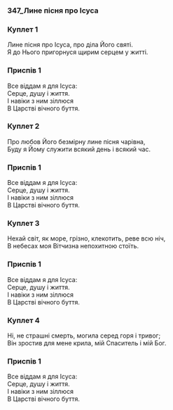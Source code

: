 ### 347_Лине пісня про Ісуса
### Куплет 1
Лине пісня про Ісуса, про діла Його святі.<br/>Я до Нього пригорнуся щирим серцем у житті.
### Приспів 1
Все віддам я для Ісуса:<br/>Серце, душу і життя.<br/>І навіки з ним зіллюся<br/>В Царстві вічного буття.
### Куплет 2
Про любов Його безмірну лине пісня чарівна,<br/>Буду я Йому служити всякий день і всякий час.
### Приспів 1
Все віддам я для Ісуса:<br/>Серце, душу і життя.<br/>І навіки з ним зіллюся<br/>В Царстві вічного буття.
### Куплет 3
Нехай світ, як море, грізно, клекотить, реве всю ніч,<br/>В небесах моя Вітчизна непохитною стоїть.
### Приспів 1
Все віддам я для Ісуса:<br/>Серце, душу і життя.<br/>І навіки з ним зіллюся<br/>В Царстві вічного буття.
### Куплет 4
Ні, не страшні смерть, могила серед горя і тривог;<br/>Він зростив для мене крила, мій Спаситель і мій Бог.
### Приспів 1
Все віддам я для Ісуса:<br/>Серце, душу і життя.<br/>І навіки з ним зіллюся<br/>В Царстві вічного буття.
